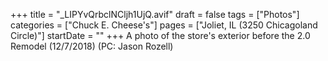 +++
title = "_LIPYvQrbclNCljh1UjQ.avif"
draft = false
tags = ["Photos"]
categories = ["Chuck E. Cheese's"]
pages = ["Joliet, IL (3250 Chicagoland Circle)"]
startDate = ""
+++
A photo of the store's exterior before the 2.0 Remodel (12/7/2018) (PC: Jason Rozell)
